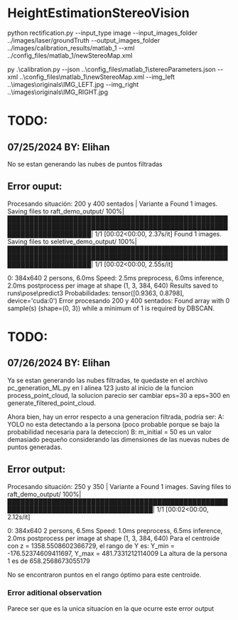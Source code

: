 # HeightEstimationStereoVision
python rectification.py --input_type image --input_images_folder ../images/laser/groundTruth --output_images_folder ../images/calibration_results/matlab_1 --xml ../config_files/matlab_1/newStereoMap.xml

py .\calibration.py --json ..\config_files\matlab_1\stereoParameters.json --xml ..\config_files\matlab_1\newStereoMap.xml --img_left ..\images\originals\IMG_LEFT.jpg --img_right ..\images\originals\IMG_RIGHT.jpg

# TODO:
## 07/25/2024 BY: Elihan
No se estan generando las nubes de puntos filtradas
## Error ouput:
Procesando situación: 200 y 400 sentados | Variante a
Found 1 images. Saving files to raft_demo_output/
100%|███████████████████████████████████████████████████████████████████████████████████████████████████████████████████████| 1/1 [00:02<00:00,  2.37s/it] 
Found 1 images. Saving files to seletive_demo_output/
100%|███████████████████████████████████████████████████████████████████████████████████████████████████████████████████████| 1/1 [00:02<00:00,  2.55s/it] 

0: 384x640 2 persons, 6.0ms
Speed: 2.5ms preprocess, 6.0ms inference, 2.0ms postprocess per image at shape (1, 3, 384, 640)
Results saved to runs\pose\predict3
Probabilidades: tensor([0.9363, 0.8798], device='cuda:0')
Error procesando 200 y 400 sentados: Found array with 0 sample(s) (shape=(0, 3)) while a minimum of 1 is required by DBSCAN.

# TODO:
## 07/26/2024 BY: Elihan
Ya se estan generando las nubes filtradas, te quedaste en el archivo pc_generation_ML.py en l alinea 123 justo al inicio de la funcion process_point_cloud, la solucion parecio ser cambiar eps=30 a eps=300 en generate_filtered_point_cloud.

Ahora bien, hay un error respecto a una generacion filtrada, podria ser:
A: YOLO no esta detectando a la persona (poco probable porque se bajo la probabilidad necesaria para la deteccion)
B: m_initial = 50 es un valor demasiado pequeño considerando las dimensiones de las nuevas nubes de puntos generadas.
## Error output:
Procesando situación: 250 y 350 | Variante a
Found 1 images. Saving files to raft_demo_output/
100%|███████████████████████████████████████████████████████████████████████████████████| 1/1 [00:02<00:00,  2.12s/it] 

0: 384x640 2 persons, 6.5ms
Speed: 1.0ms preprocess, 6.5ms inference, 2.0ms postprocess per image at shape (1, 3, 384, 640)
Para el centroide con z = 1358.5508602366729, el rango de Y es: Y_min = -176.52374609411697, Y_max = 481.7331212114009
La altura de la persona 1 es de 658.2568673055179

No se encontraron puntos en el rango óptimo para este centroide.
### Error aditional observation
Parece ser que es la unica situacion en la que ocurre este error output
